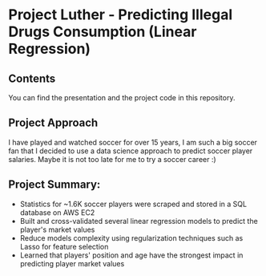 # Project Luther - Predicting Illegal Drugs Consumption (Linear Regression)

## Contents
You can find the presentation and the project code in this repository. 

## Project Approach
I have played and watched soccer for over 15 years, I am such a big soccer fan that I decided to use a data science approach to predict soccer player salaries. Maybe it is not too late for me to try a soccer career :)

## Project Summary:
- Statistics for ~1.6K soccer players were scraped and stored in a SQL database on AWS EC2
- Built and cross-validated several linear regression models to predict the player's market values
- Reduce models complexity using regularization techniques such as Lasso for feature selection
- Learned that players' position and age have the strongest impact in predicting player market values
